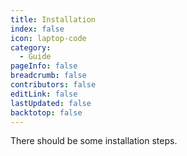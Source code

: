 ```yaml
---
title: Installation
index: false
icon: laptop-code
category:
  - Guide
pageInfo: false
breadcrumb: false
contributors: false
editLink: false
lastUpdated: false
backtotop: false
---
```


There should be some installation steps.